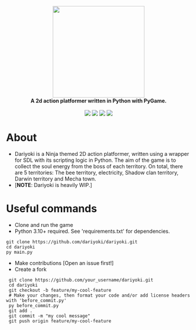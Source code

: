 <div align="center">
  <img src="https://media.discordapp.net/attachments/977526339177418792/978571059676721152/server.png" 
    width="250" height="250"/>
  <br/>
  <b>A 2d action platformer written in Python with PyGame.</b>
  <br/>
  <br/>
  <a href="https://discord.gg/NptRnYYxcV"><img src="https://img.shields.io/discord/975779920603148358"/></a>
	<a href="https://github.com/dariyoki/dariyoki/blob/main/LICENSE"><img src="https://img.shields.io/github/license/dariyoki/dariyoki"></a>
	<a href="https://github.com/psf/black"><img src="https://img.shields.io/badge/code%20style-black-brightgreen"></a>
  <img src="https://img.shields.io/tokei/lines/github/dariyoki/dariyoki">
  
</div>


# About
 - Dariyoki is a Ninja themed 2D action platformer, written using a wrapper for SDL with its scripting logic in Python. The aim of the game is to collect the soul energy from the boss of each territory. On total, there are 5 territories: The bee territory, electricity, Shadow clan territory, Darwin territory and Mecha town.
 - [**NOTE**: Dariyoki is heavily WIP.]

# Useful commands
 - Clone and run the game
 - Python 3.10+ required. See 'requirements.txt' for dependencies.  
 ```commandline
 git clone https://github.com/dariyoki/dariyoki.git
 cd dariyoki
 py main.py
 ```

 - Make contributions [Open an issue first!]
 - Create a fork
```commandline
 git clone https://github.com/your_username/dariyoki.git
 cd dariyoki
 git checkout -b feature/my-cool-feature
 # Make your changes, then format your code and/or add license headers with 'before_commit.py'
 py before_commit.py 
 git add .
 git commit -m "my cool message"
 git push origin feature/my-cool-feature
```


